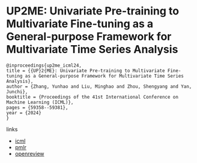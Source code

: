 # UP2ME: Univariate Pre-training to Multivariate Fine-tuning as a General-purpose Framework for Multivariate Time Series Analysis

```
@inproceedings{up2me_icml24,
title = {{UP}2{ME}: Univariate Pre-training to Multivariate Fine-tuning as a General-purpose Framework for Multivariate Time Series Analysis},
author = {Zhang, Yunhao and Liu, Minghao and Zhou, Shengyang and Yan, Junchi},
booktitle = {Proceedings of the 41st International Conference on Machine Learning (ICML)},
pages = {59358--59381},
year = {2024}
}
```

links
- [icml](https://icml.cc/Conferences/2024/Schedule?showEvent=33686)
- [pmlr](https://proceedings.mlr.press/v235/zhang24al.html)
- [openreview](https://openreview.net/forum?id=aR3uxWlZhX)

